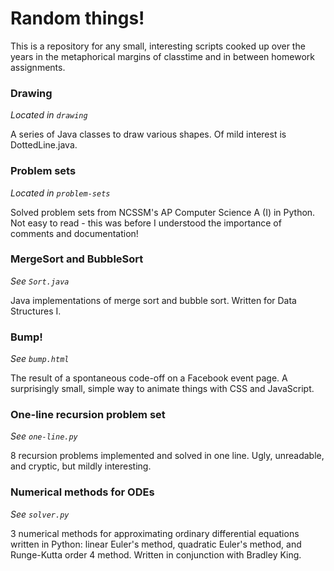 Random things!
==============

This is a repository for any small, interesting scripts cooked up over the years in the metaphorical margins of classtime and in between homework assignments.



### Drawing ###
_Located in `drawing`_

A series of Java classes to draw various shapes. Of mild interest is DottedLine.java.



### Problem sets ###
_Located in `problem-sets`_

Solved problem sets from NCSSM's AP Computer Science A (I) in Python. Not easy to read - this was before I understood the importance of comments and documentation!



### MergeSort and BubbleSort ###
_See `Sort.java`_

Java implementations of merge sort and bubble sort. Written for Data Structures I.



### Bump! ###
_See `bump.html`_

The result of a spontaneous code-off on a Facebook event page. A surprisingly small, simple way to animate things with CSS and JavaScript.



### One-line recursion problem set ###
_See `one-line.py`_

8 recursion problems implemented and solved in one line. Ugly, unreadable, and cryptic, but mildly interesting.



### Numerical methods for ODEs ###
_See `solver.py`_

3 numerical methods for approximating ordinary differential equations written in Python: linear Euler's method, quadratic Euler's method, and Runge-Kutta order 4 method. Written in conjunction with Bradley King.
